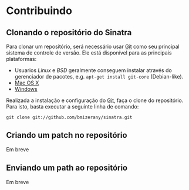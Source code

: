 Contribuindo
============

Clonando o repositório do Sinatra
-----------------------------------------

Para clonar um repositório, será necessário usar [Git][git] como seu principal sistema de controle de versão. Ele está disponível para as principais plataformas:

* Usuarios _Linux_ e _BSD_ geralmente conseguem instalar através do gerenciador de pacotes, e.g. `apt-get install git-core` (Debian-like).
* [Mac OS X][git_osx]
* [Windows][git_win]

Realizada a instalação e configuração do [Git][git], faça o clone do repositório. Para isto, basta executar a seguinte linha de comando:

    git clone git://github.com/bmizerany/sinatra.git

[git]: http://git.or.cz
[git_win]: http://code.google.com/p/msysgit/
[git_osx]: http://code.google.com/p/git-osx-installer/

Criando um patch no repositório
-------------------------------
Em breve

Enviando um path ao repositório
-------------------------------
Em breve